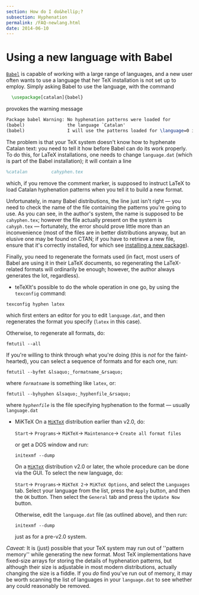 ```yaml
---
section: How do I do&hellip;?
subsection: Hyphenation
permalink: /FAQ-newlang.html
date: 2014-06-10
---
```


# Using a new language with Babel

[`Babel`](https://ctan.org/pkg/Babel) is capable of working with a large range of
languages, and a new user often wants to use a language that her
TeX installation is not set up to employ.  Simply asking Babel to
use the language, with the command
```latex
  \usepackage[catalan]{babel}
```
provokes the warning message
```latex
Package babel Warning: No hyphenation patterns were loaded for
(babel)                the language `Catalan'
(babel)                I will use the patterns loaded for \language=0 instead.
```

The problem is that your TeX system doesn't know how to hyphenate
Catalan text: you need to tell it how before Babel can do its work
properly.  To do this, for LaTeX installations, one needs to change
`language.dat` (which is part of the Babel installation); it will
contain a line
```latex
%catalan         cahyphen.tex
```
which, if you remove the comment marker, is supposed to instruct
LaTeX to load Catalan hyphenation patterns when you tell it to build
a new format.

Unfortunately, in many Babel distributions, the line just isn't
right&nbsp;&mdash; you need to check the name of the file containing the
patterns you're going to use.  As you can see, in the author's system,
the name is supposed to be `cahyphen.tex`; however the file
actually present on the system is `cahyph.tex`&nbsp;&mdash; fortunately,
the error should prove little more than an inconvenience (most of the
files are in better distributions anyway, but an elusive one
may be found on CTAN; if you have to retrieve
a new file, ensure that it's correctly installed, for which see
[installing a new package](FAQ-inst-wlcf.md)).

Finally, you need to regenerate the formats used (in fact, most users
of Babel are using it in their LaTeX documents, so regenerating the
LaTeX-related formats will ordinarily be enough; however, the
author always generates the lot, regardless).

- teTeXIt's possible to do the whole operation in one go, by
  using the `texconfig` command:
```latex
texconfig hyphen latex
```
  which first enters an editor for you to edit `language.dat`,
  and then regenerates the format you specify (`latex` in
  this case).

  Otherwise, to regenerate all formats, do: 

  `fmtutil --all`

  If you're willing to think through what you're doing (this is
  _not_ for the faint-hearted), you can select a sequence of
  formats and for each one, run: 

  `fmtutil --byfmt &lsaquo;_formatname_&rsaquo;`

  where _`formatname`_ is something like `latex`,
  or: 

  `fmtutil --byhyphen &lsaquo;_hyphenfile_&rsaquo;`

  where _`hyphenfile`_ is the file specifying hyphenation
  to the format&nbsp;&mdash; usually `language.dat`
- MiKTeX On a [`MiKTeX`](https://ctan.org/pkg/MiKTeX) distribution earlier than v2.0, do: 

  `Start`&rarr;
  `Programs`&rarr;
  `MiKTeX`&rarr;
  `Maintenance`&rarr;
  `Create all format files`

  or get a DOS window and run:

  `initexmf --dump`

  On a [`MiKTeX`](https://ctan.org/pkg/MiKTeX) distribution v2.0 or later, the whole
  procedure can be done via the GUI.  To select the new
  language, do:

  `Start`&rarr;
  `Programs`&rarr;
  `MiKTeX 2`&rarr;
  `MiKTeX Options`, and select the `Languages` tab.
  Select your language from the list, press the `Apply` button,
  and then the `OK` button.  Then select the `General`
  tab and press the `Update Now` button.

  Otherwise, edit the `language.dat` file (as outlined above),
  and then run:

  `initexmf --dump`

  just as for a pre-v2.0 system.

*_Caveat_:* It is (just) possible that
your TeX system may run out of ''pattern memory'' while generating
the new format.  Most TeX implementations have fixed-size arrays
for storing the details of hyphenation patterns, but although their
size is adjustable in most modern distributions, actually changing the
size is a fiddle.  If you _do_ find you've run out of memory,
it may be worth scanning the list of languages in your
`language.dat` to see whether any could reasonably be removed.

